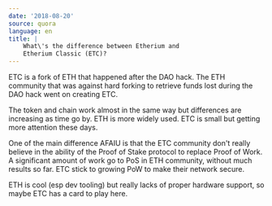```yaml
---
date: '2018-08-20'
source: quora
language: en
title: |
    What\'s the difference between Etherium and
    Etherium Classic (ETC)?
---
```


ETC is a fork of ETH that happened after the DAO hack. The ETH community
that was against hard forking to retrieve funds lost during the DAO hack
went on creating ETC.

The token and chain work almost in the same way but differences are
increasing as time go by. ETH is more widely used. ETC is small but
getting more attention these days.

One of the main difference AFAIU is that the ETC community don\'t really
believe in the ability of the Proof of Stake protocol to replace Proof
of Work. A significant amount of work go to PoS in ETH community,
without much results so far. ETC stick to growing PoW to make their
network secure.

ETH is cool (esp dev tooling) but really lacks of proper hardware
support, so maybe ETC has a card to play here.
